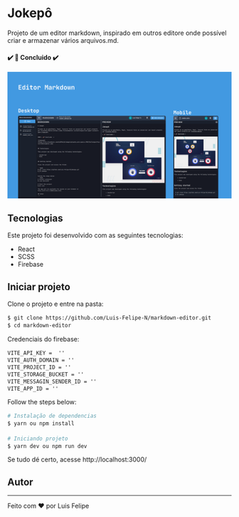 # Jokepô

Projeto de um editor markdown, inspirado em outros editore onde possível criar e armazenar vários arquivos.md.


#### ✔️ 🚀 Concluido  ✔️

![Editor Markdown](src/assets/cover.png)


## Tecnologias

Este projeto foi desenvolvido com as seguintes tecnologias:

- React
- SCSS
- Firebase

## Iniciar projeto

Clone o projeto e entre na pasta:

```bash
$ git clone https://github.com/Luis-Felipe-N/markdown-editor.git
$ cd markdown-editor
```

Credenciais do firebase:
```
VITE_API_KEY =  ''
VITE_AUTH_DOMAIN = ''
VITE_PROJECT_ID = ''
VITE_STORAGE_BUCKET = ''
VITE_MESSAGIN_SENDER_ID = ''
VITE_APP_ID = ''
```

Follow the steps below:
```bash
# Instalação de dependencias
$ yarn ou npm install

# Iniciando projeto
$ yarn dev ou npm run dev
```
Se tudo dé certo, acesse http://localhost:3000/

## Autor
---

Feito com ❤️ por Luis Felipe
